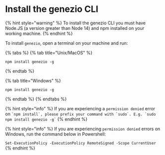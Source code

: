 # Install the genezio CLI

{% hint style="warning" %}
To install the genezio CLI you must have Node.JS (a version greater than Node 14) and npm installed on your working machine.
{% endhint %}

To install `genezio`, open a terminal on your machine and run:

{% tabs %}
{% tab title="Unix/MacOS" %}
```
npm install genezio -g
```
{% endtab %}

{% tab title="Windows" %}
```
npm install genezio -g
```
{% endtab %}
{% endtabs %}

{% hint style="info" %}
If you are experiencing a `permission denied` error on `` `npm install`, please prefix your command with `sudo`. E.g. `sudo npm install genezio -g` ``
{% endhint %}

{% hint style="info" %}
If you are experiencing `permission denied` errors on Windows, run the command below in Powershell:

`Set-ExecutionPolicy -ExecutionPolicy RemoteSigned -Scope CurrentUser`
{% endhint %}
